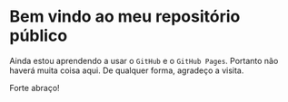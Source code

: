 # Bem vindo ao meu repositório público

Ainda estou aprendendo a usar o `GitHub` e o `GitHub Pages`.
Portanto não haverá muita coisa aqui.
De qualquer forma, agradeço a visita.

Forte abraço!

<!--
**grsousajunior/grsousajunior** is a ✨ _special_ ✨ repository because its `README.md` (this file) appears on your GitHub profile.

Here are some ideas to get you started:

- 🔭 I’m currently working on ...
- 🌱 I’m currently learning ...
- 👯 I’m looking to collaborate on ...
- 🤔 I’m looking for help with ...
- 💬 Ask me about ...
- 📫 How to reach me: ...
- 😄 Pronouns: ...
- ⚡ Fun fact: ...
-->
